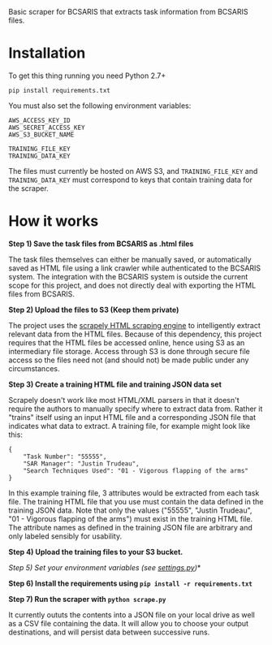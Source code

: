 Basic scraper for BCSARIS that extracts task information from BCSARIS files.

# Installation
To get this thing running you need Python 2.7+

    pip install requirements.txt

You must also set the following environment variables:

    AWS_ACCESS_KEY_ID
    AWS_SECRET_ACCESS_KEY
    AWS_S3_BUCKET_NAME

    TRAINING_FILE_KEY
    TRAINING_DATA_KEY

The files must currently be hosted on AWS S3, and `TRAINING_FILE_KEY` and `TRAINING_DATA_KEY` must correspond to keys that contain training data for the scraper.

# How it works

**Step 1) Save the task files from BCSARIS as .html files**

The task files themselves can either be manually saved, or automatically saved as HTML file using a link crawler while authenticated to the BCSARIS system. The integration with the BCSARIS system is outside the current scope for this project, and does not directly deal with exporting the HTML files from BCSARIS.

**Step 2) Upload the files to S3 (Keep them private)**

The project uses the [scrapely HTML scraping engine](https://github.com/scrapy/scrapely) to intelligently extract relevant data from the HTML files. Because of this dependency, this project requires that the HTML files be accessed online, hence using S3 as an intermediary file storage. Access through S3 is done through secure file access so the files need not (and should not) be made public under any circumstances.

**Step 3) Create a training HTML file and training JSON data set**

Scrapely doesn't work like most HTML/XML parsers in that it doesn't require the authors to manually specify where to extract data from. Rather it "trains" itself using an input HTML file and a corresponding JSON file that indicates what data to extract. A training file, for example might look like this:

```
{
    "Task Number": "55555",
    "SAR Manager": "Justin Trudeau",
    "Search Techniques Used": "01 - Vigorous flapping of the arms"
}
```

In this example training file, 3 attributes would be extracted from each task file. The training HTML file that you use must contain the data defined in the training JSON data. Note that only the values ("55555", "Justin Trudeau", "01 - Vigorous flapping of the arms") must exist in the training HTML file. The attribute names as defined in the training JSON file are arbitrary and only labeled sensibly for usability.

**Step 4) Upload the training files to your S3 bucket.**

**Step 5) Set your environment variables* (see [settings.py](https://github.com/ryanisnan/bcsaris-scraper/master/settings.py))**

**Step 6) Install the requirements using `pip install -r requirements.txt`**

**Step 7) Run the scraper with `python scrape.py`**

It currently oututs the contents into a JSON file on your local drive as well as a CSV file containing the data. It will allow you to choose your output destinations, and will persist data between successive runs.
